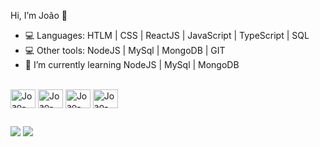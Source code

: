 Hi, I’m João 👋

- 💻   Languages: HTLM | CSS | ReactJS | JavaScript | TypeScript | SQL
- 💻   Other tools: NodeJS | MySql | MongoDB | GIT
- 🌱   I’m currently learning NodeJS | MySql | MongoDB



<div style="display: inline_block"><br>
  <img align="center" alt="Joao-Js" height="30" width="40" src="https://icongr.am/devicon/javascript-original.svg?size=128&color=currentColor">
  <img align="center" alt="Joao-HTML" height="30" width="40" src="https://icongr.am/devicon/html5-original.svg?size=128&color=currentColor">
  <img align="center" alt="Joao-CSS" height="30" width="40" src="https://icongr.am/devicon/css3-original.svg?size=128&color=currentColor">
  <img align="center" alt="Joao-GIT" height="30" width="40" src="https://icongr.am/devicon/git-original.svg?size=128&color=currentColor">

  ##
 
<div>

<a href = "mailto:joaobosco2097@hotmail.com"><img src="https://img.shields.io/badge/-Gmail-%23333?style=for-the-badge&logo=gmail&logoColor=white" destino ="_blank"></a>
<a href="https://www.linkedin.com/in/jo%C3%A3o-bosco-ferreira-2a6b46225/" target="_blank"><img src="https://img.shields.io/badge/LinkedIn-0077B5?style=for-the-badge&logo=linkedin&logoColor=white" target="_blank"></a>


</div>

